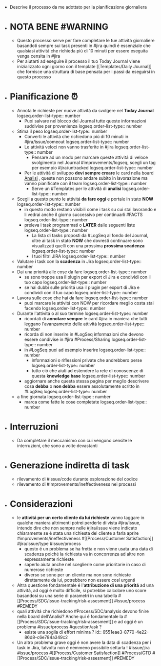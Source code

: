 - Descrive il processo da me adottato per la pianificazione giornaliera
- # NOTA BENE #WARNING
	- Questo processo serve per fare completare le tue attivitá giornaliere basandoti sempre sui task presenti in #jira quindi é essenziale che qualsiasi attivitá che richieda piú di 10 minuti per essere eseguita venga censita in #jira
	- Per aiutarti ad eseguire il processo il tuo Today Journal viene inizializzato ogni giorno con il template [[Templates/Daily Journal]] che fornisce una struttura di base pensata per i passi da eseguirsi in questo processo
- # Pianificazione ⏰
	- Annota le richieste per nuove attivitá da svolgere nel **Today Journal**
	  logseq.order-list-type:: number
		- Puoi salvare nel blocco  del Journal tutte queste informazioni suddivise per provenienza
		  logseq.order-list-type:: number
	- Stima il peso
	  logseq.order-list-type:: number
		- Converti le attivitá che richiedono piú di 10 minuti in #jira/issue/comeout
		  logseq.order-list-type:: number
		- Le attivitá veloci non vanno trasferite in #jira
		  logseq.order-list-type:: number
			- Pensare ad un modo per marcare queste attivitá di veloce svolgimento nel Journal #improvements/logseq, scegli un tag per esempio #jira/untracked
			  logseq.order-list-type:: number
		- Per le attivitá di sviluppo **devi sempre creare** le card nella board [Analisi](https://gsped.atlassian.net/jira/software/projects/AN/boards/37) , queste non possono andare subito in lavorazione ma vanno pianificate con il team
		  logseq.order-list-type:: number
			- Serve un #Templates per le attivitá di **analisi**
			  logseq.order-list-type:: number
	- Scegli a questo punto le attivitá **da fare oggi** e portale in stato **NOW** 
	  logseq.order-list-type:: number
		- in questo modo restano visibili come i task su cui stai lavorando e li vedrai anche il giorno successivo per continuarli #FACTS
		  logseq.order-list-type:: number
		- preleva i task programmati o **LATER** dalle seguenti liste
		  logseq.order-list-type:: number
			- La lista di tasks proposti da #LogSeq al fondo del Journal, oltre ai task in stato **NOW** che dovresti continuare sono visualizzati quelli con una prossima **prossima scadenza**
			  logseq.order-list-type:: number
			- I tuoi filtri JIRA
			  logseq.order-list-type:: number
	- Valutare i task con la **scadenza** in Jira
	  logseq.order-list-type:: number
	- Dai una prioritá alle cose da fare
	  logseq.order-list-type:: number
		- se sono troppe usa il plugin per export di Jira e condividi con il tuo capo
		  logseq.order-list-type:: number
		- se hai dubbi sulle prioritá usa il plugin per export di Jira e condividi con il tuo capo
		  logseq.order-list-type:: number
	- Lavora sulle cose che hai da fare
	  logseq.order-list-type:: number
		- puoi marcare le attivitá con NOW per ricordare meglio costa stai facendo
		  logseq.order-list-type:: number
	- Durante l'attivitá o al suo termine
	  logseq.order-list-type:: number
		- ricordati di **annotare sempre** le card #jira in maniera che tutti leggano l'avanzamento delle attivitá
		  logseq.order-list-type:: number
		- ricorda di non inserire in #LogSeq informazioni che devono essere condivise in #jira #Process/Sharing
		  logseq.order-list-type:: number
		- in #LogSeq puoi ad esempio inserire
		  logseq.order-list-type:: number
			- informazioni o riflessioni private che andrebbero perse
			  logseq.order-list-type:: number
			- tutto ció che aiuti ad estendere la rete di conoscenze di questa **knowledge base**
			  logseq.order-list-type:: number
		- aggiornare anche questa stessa pagina per meglio descrivere cosa  **debba** o **non debba** essere assolutamente scritto in #LogSeq
		  logseq.order-list-type:: number
	- a fine giornata
	  logseq.order-list-type:: number
		- marca come fatte le cose completate
		  logseq.order-list-type:: number
- # Interruzioni
	- Da completare il meccanismo con cui vengono censite le interruzioni, che sono a volte devastanti
- # Generazione indiretta di task
	- rilevamento di #issue/code durante esplorazione del codice
	- rilevamento di #improvements/ineffectiveness nei processi
- # Considerazioni
	- le **attivitá per un certo cliente da lui richieste** vanno taggare in qualche maniera altrimenti potrei perderle di vista #jira/issue, intendo dire che non sempre nelle #jira/issue viene indicato chiaramente se é stata una richiesta del cliente a farla aprire #improvements/ineffectiveness #[[Process/Customer Satisfaction]] #jira/issue/type #issue/process
		- questo é un problema se ha fretta e non viene usata una data di scadenza poiché la richiesta va in concorrenza ad altre non espressamente richieste
		- saperlo aiuta anche nel sceglierle come prioritarie in caso di numerose richieste
		- diverso se sono per un cliente ma non sono richieste direttamente da lui, potrebbero non essere cosí urgenti
	- Altra questione fondamentale é l'**attribuzione di una prioritá** ad una attivitá, ad oggi é molto difficile, si potrebbe calcolare uno score basandosi su una serie di parametri in una tabella #[[Process/SDC/issue-tracking/risk-assesment]] #issue/process #REMEDY
	- quali attivitá che richiedono #Process/SDC/analysis devono finire nella board dell'Analisi?  Anche qui é fondamentale la #[[Process/SDC/issue-tracking/risk-assesment]] e ad oggi é un problema #issue/process  #question/ask ?
		- esiste una soglia di effort minima ?
		  id:: 6551eae3-8770-4e22-86d8-c6e784a349c2
	- Un altro problema grave oggi é non avere la data di scadenza per i task in Jira, talvolta non é nemmeno possibile settarla ! #issue/jira #issue/process #[[Process/Customer Satisfaction]] #Process/GTD #[[Process/SDC/issue-tracking/risk-assesment]] #REMEDY